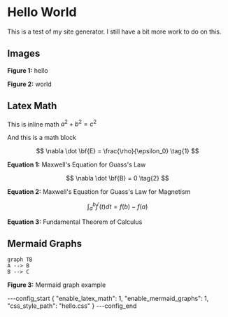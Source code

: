 # Hello World 

This is a test of my site generator. I still have a bit more work to do on this.

## Images

**Figure 1:** hello

**Figure 2:** world

## Latex Math

This is inline math $a^2 + b^2 = c^2$

And this is a math block

$$
\nabla \dot \bf{E} = \frac{\rho}{\epsilon_0} \tag{1}
$$

**Equation 1:** Maxwell's Equation for Guass's Law 

$$
\nabla \dot \bf{B} = 0 \tag{2}
$$

**Equation 2:** Maxwell's Equation for Guass's Law for Magnetism

$$
\int_{a}^{b} f^{'} (t) dt = f(b) - f(a) \tag{1}
$$

**Equation 3:** Fundamental Theorem of Calculus


## Mermaid Graphs

~~~mermaid
graph TB
A --> B
B --> C
~~~

**Figure 3:** Mermaid graph example

---config_start
{
    "enable_latex_math": 1, 
    "enable_mermaid_graphs": 1,
    "css_style_path": "hello.css"
}
---config_end
